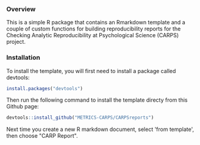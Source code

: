 ### Overview
This is a simple R package that contains an Rmarkdown template and a couple of custom functions for building reproducibility reports for the Checking Analytic Reproducibility at Psychological Science (CARPS) project.

### Installation
To install the template, you will first need to install a package called devtools:

```r
install.packages("devtools")
```

Then run the following command to install the template directy from this Github page:

```r
devtools::install_github("METRICS-CARPS/CARPSreports")
```

Next time you create a new R markdown document, select 'from template', then choose "CARP Report".
